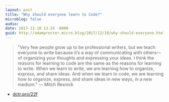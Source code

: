 ```yaml
---
layout: post
title: "Why should everyone learn to Code?"
microblog: false
audio: 
date: 2017-12-10 13:24 -0000
guid: http://adamprocter.micro.blog/2017/12/10/why-should-everyone.html
---
```

> "Very few people grow up to be professional writers, but we teach everyone to write because it’s a way of communicating with others—of organizing your thoughts and expressing your ideas. I think the reasons for learning to code are the same as the reasons for learning to write. When we learn to write, we are learning how to organize, express, and share ideas. And when we learn to code, we are learning how to organize, express, and share ideas in new ways, in a new medium." — Mitch Resnick

- [dctr.pro/22f](http://dctr.pro/22f)

